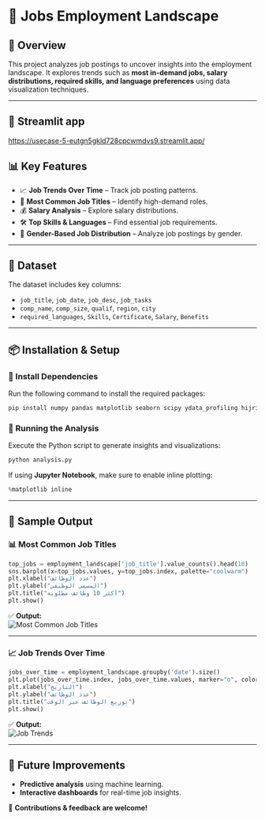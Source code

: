 # 📌 Jobs Employment Landscape

## 📖 Overview
This project analyzes job postings to uncover insights into the employment landscape. It explores trends such as **most in-demand jobs, salary distributions, required skills, and language preferences** using data visualization techniques.

---
## 🔗 Streamlit app
https://usecase-5-eutgn5gkld728cpcwmdvs9.streamlit.app/
## 📊 Key Features
- 📈 **Job Trends Over Time** – Track job posting patterns.
- 💼 **Most Common Job Titles** – Identify high-demand roles.
- 💰 **Salary Analysis** – Explore salary distributions.
- 🛠️ **Top Skills & Languages** – Find essential job requirements.
- 🚻 **Gender-Based Job Distribution** – Analyze job postings by gender.

---

## 📂 Dataset
The dataset includes key columns:
- `job_title`, `job_date`, `job_desc`, `job_tasks`
- `comp_name`, `comp_size`, `qualif`, `region`, `city`
- `required_languages`, `Skills`, `Certificate`, `Salary`, `Benefits`

---

## 📦 Installation & Setup
### 🔹 Install Dependencies
Run the following command to install the required packages:
```bash
pip install numpy pandas matplotlib seaborn scipy ydata_profiling hijridate arabic_reshaper bidi
```

### 🔹 Running the Analysis
Execute the Python script to generate insights and visualizations:
```python
python analysis.py
```

If using **Jupyter Notebook**, make sure to enable inline plotting:
```python
%matplotlib inline
```

---

## 📌 Sample Output
### 📊 Most Common Job Titles
```python
top_jobs = employment_landscape['job_title'].value_counts().head(10)
sns.barplot(x=top_jobs.values, y=top_jobs.index, palette="coolwarm")
plt.xlabel("عدد الوظائف")
plt.ylabel("المسمى الوظيفي")
plt.title("أكثر 10 وظائف مطلوبة")
plt.show()
```
✅ **Output:**  
![Most Common Job Titles](sample_output/job_titles.png)

---

### 📈 Job Trends Over Time
```python
jobs_over_time = employment_landscape.groupby('date').size()
plt.plot(jobs_over_time.index, jobs_over_time.values, marker="o", color="red")
plt.xlabel("التاريخ")
plt.ylabel("عدد الوظائف")
plt.title("توزيع الوظائف عبر الوقت")
plt.show()
```
✅ **Output:**  
![Job Trends](sample_output/job_trends.png)

---

## 🔗 Future Improvements
- **Predictive analysis** using machine learning.
- **Interactive dashboards** for real-time job insights.

🚀 **Contributions & feedback are welcome!**

